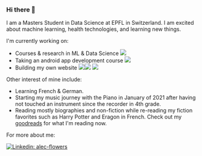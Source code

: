 ### Hi there 👋

I am a Masters Student in Data Science at EPFL in Switzerland. I am excited about machine learning, health technologies, and learning new things. 

I'm currently working on:
- Courses & research in ML & Data Science ![](https://img.shields.io/badge/Code-Python-informational?style=flat&logo=python&logoColor=white&color=2bbc8a)
- Taking an android app development course ![](https://img.shields.io/badge/Code-Kotlin-informational?style=flat&logo=Kotlin&logoColor=white&color=2bbc8a)
- Building my own website  ![](https://img.shields.io/badge/Code-HTML-informational?style=flat&logo=HTML&logoColor=white&color=2bbc8a)![](https://img.shields.io/badge/Code-JavaScript-informational?style=flat&logo=javascript&logoColor=white&color=2bbc8a) ![](https://img.shields.io/badge/Code-CSS-informational?style=flat&logo=CSS&logoColor=white&color=2bbc8a)

Other interest of mine include:
- Learning French & German. 
- Starting my music journey with the Piano in January of 2021 after having not touched an instrument since the recorder in 4th grade. 
- Reading mostly biographies and non-fiction while re-reading my fiction favorites such as Harry Potter and Eragon in French. Check out my [goodreads](https://www.goodreads.com/user/show/75670726-alec-flowers) for what I'm reading now. 

For more about me: 

[![Linkedin: alec-flowers](https://img.shields.io/badge/alec-flowers-blue?style=flat-square&logo=Linkedin&logoColor=white&link=https://www.linkedin.com/in/alec-flowers/)](https://www.linkedin.com/in/alec-flowers/)

<!--
**alec-flowers/alec-flowers** is a ✨ _special_ ✨ repository because its `README.md` (this file) appears on your GitHub profile.

Here are some ideas to get you started:

- 🔭 I’m currently working on ...
- 🌱 I’m currently learning ...
- 👯 I’m looking to collaborate on ...
- 🤔 I’m looking for help with ...
- 💬 Ask me about ...
- 📫 How to reach me: ...
- 😄 Pronouns: ...
- ⚡ Fun fact: ...
-->
